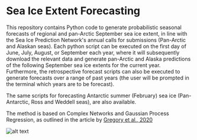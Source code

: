 # Sea Ice Extent Forecasting
This repository contains Python code to generate probabilistic seasonal forecasts of regional and pan-Arctic September sea ice extent, in line with the Sea Ice Prediction Network's annual calls for submissions (Pan-Arctic and Alaskan seas). Each python script can be executed on the first day of June, July, August, or September each year, where it will subsequently download the relevant data and generate pan-Arctic and Alaska predictions of the following September sea ice extents for the current year. Furthermore, the retrospective forecast scripts can also be executed to generate forecasts over a range of past years (the user will be prompted in the terminal which years are to be forecast).

The same scripts for forecasting Antarctic summer (February) sea ice (Pan-Antarctic, Ross and Weddell seas), are also available.

The method is based on Complex Networks and Gaussian Process Regression, as outlined in the article by [Gregory et al., 2020](https://discovery.ucl.ac.uk/id/eprint/10091542/1/Gregory_wafd190107.pdf)

![alt text](https://github.com/William-gregory/SeaIceExtentForecasting/blob/master/images/PA_forecasts.png)
